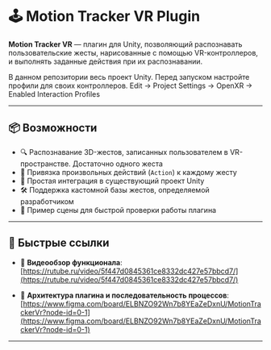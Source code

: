 # 🕹️ Motion Tracker VR Plugin

**Motion Tracker VR** — плагин для Unity, позволяющий распознавать пользовательские жесты, нарисованные с помощью VR-контроллеров, и выполнять заданные действия при их распознавании.

В данном репозитории весь проект Unity. Перед запуском настройте профили для своих контроллеров. Edit -> Project Settings -> OpenXR -> Enabled Interaction Profiles

---

## 📦 Возможности

- 🔍 Распознавание 3D-жестов, записанных пользователем в VR-пространстве. Достаточно одного жеста
- 🎯 Привязка произвольных действий (`Action`) к каждому жесту
- 🧩 Простая интеграция в существующий проект Unity
- 🛠️ Поддержка кастомной базы жестов, определяемой разработчиком
- 🧪 Пример сцены для быстрой проверки работы плагина

---

## 🔗 Быстрые ссылки

- 🎥 **Видеообзор функционала**:  
  [https://rutube.ru/video/5f447d0845361ce8332dc427e57bbcd7/](https://rutube.ru/video/5f447d0845361ce8332dc427e57bbcd7/)

- 🧠 **Архитектура плагина и последовательность процессов**:  
  [https://www.figma.com/board/ELBNZO92Wn7b8YEaZeDxnU/MotionTrackerVr?node-id=0-1](https://www.figma.com/board/ELBNZO92Wn7b8YEaZeDxnU/MotionTrackerVr?node-id=0-1)

---
